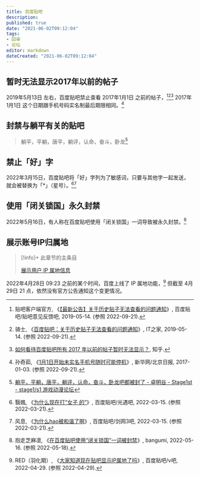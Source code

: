 ```yaml
---
title: 百度贴吧
description: 
published: true
date: "2021-06-02T09:12:04"
tags:
- 回审
- 论坛
editor: markdown
dateCreated: "2021-06-02T09:12:04"
---
```


## 暂时无法显示2017年以前的帖子

2019年5月13日 左右，百度贴吧禁止查看 2017年1月1日 之前的帖子，[^06079][^390][^211402] 2017年1月1日 这个日期跟手机号码实名制最后期限相同。[^36714]

[^06079]: 贴吧客户端官方, 《[【最新公告】关于历史贴子无法查看的问题通知](https://web.archive.org/web/20190518092853/http://tieba.baidu.com/p/6131106079)》, 百度贴吧/贴吧意见反馈吧, 2019-05-14. (参照 2022-09-21).

[^390]: 骑士, 《[百度贴吧：关于历史贴子无法查看的问题通知](https://web.archive.org/web/20220921102815/https://www.ithome.com/0/423/390.htm)》, IT之家, 2019-05-14. (参照 2022-09-21).

[^211402]: [如何看待百度贴吧所有 2017 年以前的帖子暂时无法显示？](https://web.archive.org/web/20200203073030/https://www.zhihu.com/question/324211402), 知乎.

[^36714]: 孙奇茹, 《[1月1日开始未实名手机号随时可能停机](https://web.archive.org/web/20220812184246/http://www.xinhuanet.com//2017-01/03/c_1120236714.htm)》, 新华网/北京日报, 2017-01-03. (参照 2022-09-21).

## 封禁与躺平有关的贴吧

> 躺平，平躺，唐平，躺评，认命，奋斗，卧龙[^tb_btp]

[^tb_btp]: [躺平，平躺，唐平，躺评，认命，奋斗，卧龙吧都被封了 - 卓明谷 - Stage1st - stage1/s1 游戏动漫论坛](https://web.archive.org/web/20210602090620/https://bbs.saraba1st.com/2b/thread-2007241-1-1.html)

## 禁止「好」字

2022年3月15日，百度贴吧将「好」字列为了敏感词，只要与其他字一起发送，就会被替换为「\*」（星号）。[^ff][^fx]

[^ff]: 翳煈, 《[为什么现在打“女子 的”](https://web.archive.org/web/20220321031025/https://tieba.baidu.com/p/7759613244)》, 百度贴吧/光遇吧, 2022-03-15. (参照 2022-03-21).

[^fx]: 风息, 《[为什么hao被和谐了啊](https://web.archive.org/web/20220321031027/https://tieba.baidu.com/p/7759702035)》, 百度贴吧/剑网3吧, 2022-03-15. (参照 2022-03-21).

## 使用「闭关锁国」永久封禁

2022年5月16日，有人称在百度贴吧使用「闭关锁国」一词导致被永久封禁。[^369760]

[^369760]: 抱走芝麻凛, 《[在百度贴吧使用“闭关锁国”一词被封禁](https://web.archive.org/web/20220516142616/https://bangumi.tv/group/topic/369760)》, bangumi, 2022-05-16. (参照 2022-05-18).

## 展示账号IP归属地

> [!info]+ 此章节的主条目
>
> [展示用户 IP 属地信息](/censorship/展示用户_IP_属地信息.md)

2022年4月28日 09:23 之前的某个时间，百度上线了 IP 属地功能，[^baidu_tieba] 但截至 4月29日 21 点，依然没有官方公告通知这个变更情况。

[^baidu_tieba]: RED（羽化期）, 《[大家知道现在贴吧显示IP属地了吗](https://web.archive.org/web/20220429023727/https://tieba.baidu.com/p/7814028050)》, 百度贴吧/v吧, 2022-04-29. (参照 2022-04-29).
